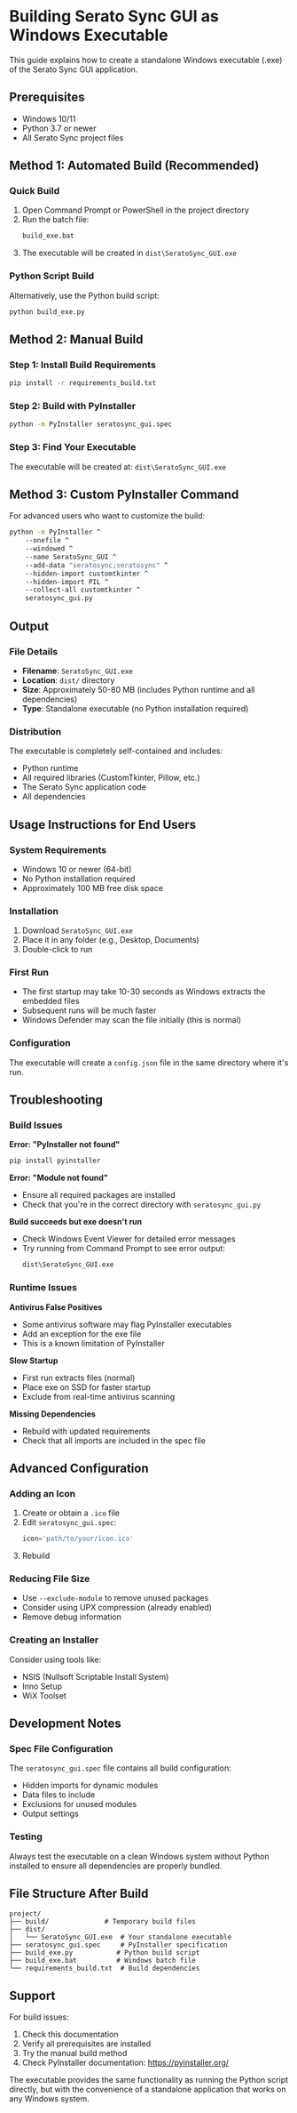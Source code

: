 # Building Serato Sync GUI as Windows Executable

This guide explains how to create a standalone Windows executable (.exe) of the Serato Sync GUI application.

## Prerequisites

- Windows 10/11
- Python 3.7 or newer
- All Serato Sync project files

## Method 1: Automated Build (Recommended)

### Quick Build
1. Open Command Prompt or PowerShell in the project directory
2. Run the batch file:
   ```cmd
   build_exe.bat
   ```
3. The executable will be created in `dist\SeratoSync_GUI.exe`

### Python Script Build
Alternatively, use the Python build script:
```cmd
python build_exe.py
```

## Method 2: Manual Build

### Step 1: Install Build Requirements
```cmd
pip install -r requirements_build.txt
```

### Step 2: Build with PyInstaller
```cmd
python -m PyInstaller seratosync_gui.spec
```

### Step 3: Find Your Executable
The executable will be created at: `dist\SeratoSync_GUI.exe`

## Method 3: Custom PyInstaller Command

For advanced users who want to customize the build:

```cmd
python -m PyInstaller ^
    --onefile ^
    --windowed ^
    --name SeratoSync_GUI ^
    --add-data "seratosync;seratosync" ^
    --hidden-import customtkinter ^
    --hidden-import PIL ^
    --collect-all customtkinter ^
    seratosync_gui.py
```

## Output

### File Details
- **Filename**: `SeratoSync_GUI.exe`
- **Location**: `dist/` directory
- **Size**: Approximately 50-80 MB (includes Python runtime and all dependencies)
- **Type**: Standalone executable (no Python installation required)

### Distribution
The executable is completely self-contained and includes:
- Python runtime
- All required libraries (CustomTkinter, Pillow, etc.)
- The Serato Sync application code
- All dependencies

## Usage Instructions for End Users

### System Requirements
- Windows 10 or newer (64-bit)
- No Python installation required
- Approximately 100 MB free disk space

### Installation
1. Download `SeratoSync_GUI.exe`
2. Place it in any folder (e.g., Desktop, Documents)
3. Double-click to run

### First Run
- The first startup may take 10-30 seconds as Windows extracts the embedded files
- Subsequent runs will be much faster
- Windows Defender may scan the file initially (this is normal)

### Configuration
The executable will create a `config.json` file in the same directory where it's run.

## Troubleshooting

### Build Issues

**Error: "PyInstaller not found"**
```cmd
pip install pyinstaller
```

**Error: "Module not found"**
- Ensure all required packages are installed
- Check that you're in the correct directory with `seratosync_gui.py`

**Build succeeds but exe doesn't run**
- Check Windows Event Viewer for detailed error messages
- Try running from Command Prompt to see error output:
  ```cmd
  dist\SeratoSync_GUI.exe
  ```

### Runtime Issues

**Antivirus False Positives**
- Some antivirus software may flag PyInstaller executables
- Add an exception for the exe file
- This is a known limitation of PyInstaller

**Slow Startup**
- First run extracts files (normal)
- Place exe on SSD for faster startup
- Exclude from real-time antivirus scanning

**Missing Dependencies**
- Rebuild with updated requirements
- Check that all imports are included in the spec file

## Advanced Configuration

### Adding an Icon
1. Create or obtain a `.ico` file
2. Edit `seratosync_gui.spec`:
   ```python
   icon='path/to/your/icon.ico'
   ```
3. Rebuild

### Reducing File Size
- Use `--exclude-module` to remove unused packages
- Consider using UPX compression (already enabled)
- Remove debug information

### Creating an Installer
Consider using tools like:
- NSIS (Nullsoft Scriptable Install System)
- Inno Setup
- WiX Toolset

## Development Notes

### Spec File Configuration
The `seratosync_gui.spec` file contains all build configuration:
- Hidden imports for dynamic modules
- Data files to include
- Exclusions for unused modules
- Output settings

### Testing
Always test the executable on a clean Windows system without Python installed to ensure all dependencies are properly bundled.

## File Structure After Build

```
project/
├── build/              # Temporary build files
├── dist/
│   └── SeratoSync_GUI.exe  # Your standalone executable
├── seratosync_gui.spec     # PyInstaller specification
├── build_exe.py           # Python build script
├── build_exe.bat          # Windows batch file
└── requirements_build.txt  # Build dependencies
```

## Support

For build issues:
1. Check this documentation
2. Verify all prerequisites are installed
3. Try the manual build method
4. Check PyInstaller documentation: https://pyinstaller.org/

The executable provides the same functionality as running the Python script directly, but with the convenience of a standalone application that works on any Windows system.
